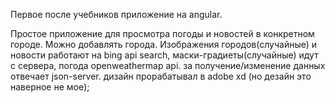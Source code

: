 Первое после учебников приложение на angular.

Простое приложение для просмотра погоды и новостей в конкретном городе. Можно добавлять города.
Изображения городов(случайные) и новости работают на bing api search, маски-градиеты(случайные) идут с сервера, погода openweathermap api.
за получение/изменение данных отвечает json-server. дизайн прорабатывал в adobe xd (но дезайн это наверное не мое); 
